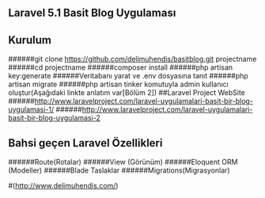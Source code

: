 ## Laravel 5.1 Basit Blog Uygulaması


## Kurulum

######git clone https://github.com/delimuhendis/basitblog.git projectname
######cd projectname
######composer install
######php artisan key:generate
######Veritabanı yarat ve .env dosyasına tanıt
######php artisan migrate 
######php artisan tinker komutuyla admin kullanıcı oluştur(Aşağıdaki linkte anlatım var[Bölüm 2])
##Laravel Project WebSite
######http://www.laravelproject.com/laravel-uygulamalari-basit-bir-blog-uygulamasi-1/
######http://www.laravelproject.com/laravel-uygulamalari-basit-bir-blog-uygulamasi-2

## Bahsi geçen Laravel Özellikleri
######Route(Rotalar)
######View (Görünüm)
######Eloquent ORM (Modeller)
######Blade Taslaklar
######Migrations(Migrasyonlar)

#(http://www.delimuhendis.com/)
